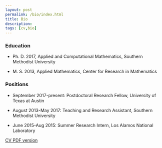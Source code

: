 ```yaml
---
layout: post
permalink: /bio/index.html
title: Bio
description: 
tags: [cv,bio]
---
```



### Education

* Ph. D. 2017, Applied and Computational Mathematics, Southern Methodist University

* M. S. 2013, Applied Mathematics, Center for Research in Mathematics

### Positions

* September 2017-present: Postdoctoral Research Fellow, University of Texas at Austin

* August 2013-May 2017: Teaching and Research Assistant, Southern Methodist University

* June 2015-Aug 2015: Summer Research Intern, Los Alamos National Laboratory


<a href="/assets/resume_ccastro.pdf"> CV PDF version</a>






